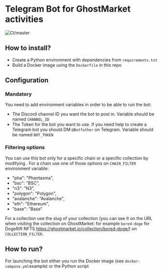 # Telegram Bot for GhostMarket activities

![CI/master](https://github.com/OnBlockIO/telegram-activity-bot/actions/workflows/build.yml/badge.svg?branch=master)

## How to install?
- Create a Python environment with dependencies  from `requirements.txt` 
- Build a Docker image using the `Dockerfile` in this repo

## Configuration
### Mandatory
You need to add environment variables in order to be able to run the bot:
- The Discord channel ID you want the bot to post in. Variable should be named `CHANNEL_ID`
- The Token for the bot you want to use. If you need help to create a Telegram bot you should DM `@Botfather` on Telegram. Variable should be named `BOT_TOKEN`
### Filtering options
You can use this bot only for a specific chain or a specific collection by modifying .
For a chain use one of those options on `CHAIN_FILTER` environment variable:
* "pha": "Phantasma",  
* "bsc": "BSC",  
* "n3": "N3",  
* "polygon": "Polygon",  
* "avalanche": "Avalanche",  
* "eth": "Ethereum",  
* "base": "Base"

For a collection use the slug of your collection (you can see It on the URL when visiting the collection on GhostMarket: for example `bored-doge` for DogeRift NFTS https://ghostmarket.io/collection/bored-doge/) on `COLLECTION_FILTER`.

## How to run?
For launching the bot either you run the Docker image (see `docker-compose.yml`example) or the Python script
